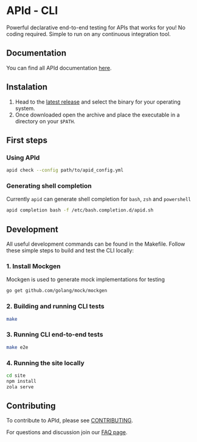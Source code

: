 # APId - CLI

Powerful declarative end-to-end testing for APIs that works for you! No coding required. Simple to run on any continuous integration tool.

## Documentation
You can find all APId documentation [here](https://docs.getapid.com/).

## Instalation
1. Head to the [latest release](https://github.com/getapid/apid-cli/releases/latest) and select the binary for your operating system.
2. Once downloaded open the archive and place the executable in a directory on your `$PATH`.

## First steps

### Using APId
```bash
apid check --config path/to/apid_config.yml
```

### Generating shell completion
Currently `apid` can generate shell completion for `bash`, `zsh` and `powershell`
```bash
apid completion bash -f /etc/bash.completion.d/apid.sh
```

## Development
All useful development commands can be found in the Makefile. Follow these simple steps to build and test the CLI locally:

### 1. Install Mockgen
Mockgen is used to generate mock implementations for testing
```bash
go get github.com/golang/mock/mockgen
```

### 2. Building and running CLI tests
```bash
make
```

### 3. Running CLI end-to-end tests
```bash
make e2e
```

### 4. Running the site locally

```bash
cd site
npm install
zola serve
```

## Contributing
To contribute to APId, please see [CONTRIBUTING](CONTRIBUTING.md).

For questions and discussion join our [FAQ page](https://faq.getapid.com).

